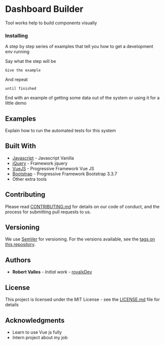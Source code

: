 # Dashboard Builder

Tool works help to build components visually

### Installing

A step by step series of examples that tell you how to get a development env running

Say what the step will be

```
Give the example
```

And repeat

```
until finished
```

End with an example of getting some data out of the system or using it for a little demo

## Examples

Explain how to run the automated tests for this system

## Built With

* [Javascript](http://javascript.js) - Javascript Vanilla
* [jQuery](https://jquery.org/) - Framework jquery
* [VueJS](https://vuejs.org/) - Progressive Framework Vue JS
* [Bootstrap](https://getbootstrap.com/) - Progressive Framework Bootstrap 3.3.7
* Other extra tools 


## Contributing

Please read [CONTRIBUTING.md](https://gist.github.com/PurpleBooth/b24679402957c63ec426) for details on our code of conduct, and the process for submitting pull requests to us.

## Versioning

We use [SemVer](http://semver.org/) for versioning. For the versions available, see the [tags on this repository](https://github.com/your/project/tags). 

## Authors

* **Robert Valles** - *Initial work* - [rovalxDev](https://github.com/rovalxDev)

## License

This project is licensed under the MIT License - see the [LICENSE.md](LICENSE.md) file for details

## Acknowledgments

* Learn to use Vue js fully
* Intern project about my job
